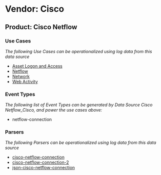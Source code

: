 Vendor: Cisco
=============
Product: Cisco Netflow
----------------------

### Use Cases

_The following Use Cases can be operationalized using log data from this data source_

* [Asset Logon and Access](../UseCases/usecase_asset_logon_and_access.md)
* [Netflow](../UseCases/usecase_netflow.md)
* [Network](../UseCases/usecase_network.md)
* [Web Activity](../UseCases/usecase_web_activity.md)


### Event Types

_The following list of Event Types can be generated by Data Source Cisco Netflow_Cisco, and power the use cases above:_

- netflow-connection


### Parsers

_The following Parsers can be operationalized using log data from this data source_

* [cisco-netflow-connection](../Parsers/parserContent_cisco-netflow-connection.md)
* [cisco-netflow-connection-2](../Parsers/parserContent_cisco-netflow-connection-2.md)
* [json-cisco-netflow-connection](../Parsers/parserContent_json-cisco-netflow-connection.md)
